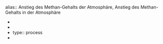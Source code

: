 alias:: Anstieg des Methan-Gehalts der Atmosphäre, Anstieg des Methan-Gehalts in der Atmosphäre

-
-
- type:: process
-